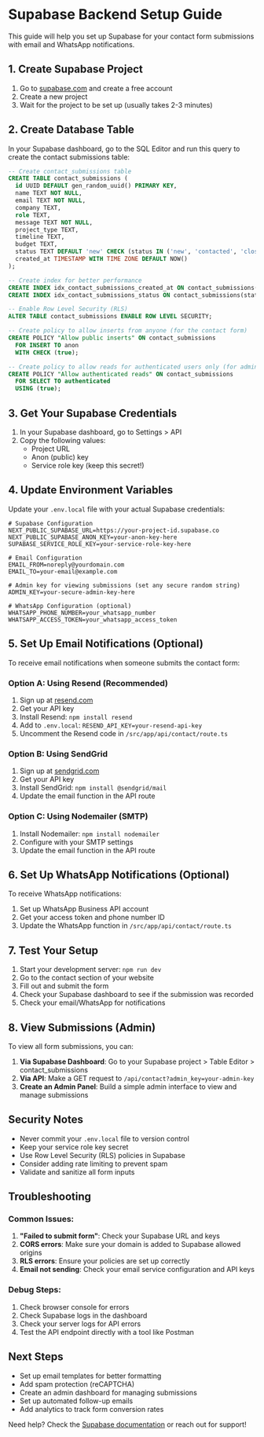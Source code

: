 # Supabase Backend Setup Guide

This guide will help you set up Supabase for your contact form submissions with email and WhatsApp notifications.

## 1. Create Supabase Project

1. Go to [supabase.com](https://supabase.com) and create a free account
2. Create a new project
3. Wait for the project to be set up (usually takes 2-3 minutes)

## 2. Create Database Table

In your Supabase dashboard, go to the SQL Editor and run this query to create the contact submissions table:

```sql
-- Create contact_submissions table
CREATE TABLE contact_submissions (
  id UUID DEFAULT gen_random_uuid() PRIMARY KEY,
  name TEXT NOT NULL,
  email TEXT NOT NULL,
  company TEXT,
  role TEXT,
  message TEXT NOT NULL,
  project_type TEXT,
  timeline TEXT,
  budget TEXT,
  status TEXT DEFAULT 'new' CHECK (status IN ('new', 'contacted', 'closed')),
  created_at TIMESTAMP WITH TIME ZONE DEFAULT NOW()
);

-- Create index for better performance
CREATE INDEX idx_contact_submissions_created_at ON contact_submissions(created_at DESC);
CREATE INDEX idx_contact_submissions_status ON contact_submissions(status);

-- Enable Row Level Security (RLS)
ALTER TABLE contact_submissions ENABLE ROW LEVEL SECURITY;

-- Create policy to allow inserts from anyone (for the contact form)
CREATE POLICY "Allow public inserts" ON contact_submissions
  FOR INSERT TO anon
  WITH CHECK (true);

-- Create policy to allow reads for authenticated users only (for admin)
CREATE POLICY "Allow authenticated reads" ON contact_submissions
  FOR SELECT TO authenticated
  USING (true);
```

## 3. Get Your Supabase Credentials

1. In your Supabase dashboard, go to Settings > API
2. Copy the following values:
   - Project URL
   - Anon (public) key
   - Service role key (keep this secret!)

## 4. Update Environment Variables

Update your `.env.local` file with your actual Supabase credentials:

```env
# Supabase Configuration
NEXT_PUBLIC_SUPABASE_URL=https://your-project-id.supabase.co
NEXT_PUBLIC_SUPABASE_ANON_KEY=your-anon-key-here
SUPABASE_SERVICE_ROLE_KEY=your-service-role-key-here

# Email Configuration
EMAIL_FROM=noreply@yourdomain.com
EMAIL_TO=your-email@example.com

# Admin key for viewing submissions (set any secure random string)
ADMIN_KEY=your-secure-admin-key-here

# WhatsApp Configuration (optional)
WHATSAPP_PHONE_NUMBER=your_whatsapp_number
WHATSAPP_ACCESS_TOKEN=your_whatsapp_access_token
```

## 5. Set Up Email Notifications (Optional)

To receive email notifications when someone submits the contact form:

### Option A: Using Resend (Recommended)

1. Sign up at [resend.com](https://resend.com)
2. Get your API key
3. Install Resend: `npm install resend`
4. Add to `.env.local`: `RESEND_API_KEY=your-resend-api-key`
5. Uncomment the Resend code in `/src/app/api/contact/route.ts`

### Option B: Using SendGrid

1. Sign up at [sendgrid.com](https://sendgrid.com)
2. Get your API key
3. Install SendGrid: `npm install @sendgrid/mail`
4. Update the email function in the API route

### Option C: Using Nodemailer (SMTP)

1. Install Nodemailer: `npm install nodemailer`
2. Configure with your SMTP settings
3. Update the email function in the API route

## 6. Set Up WhatsApp Notifications (Optional)

To receive WhatsApp notifications:

1. Set up WhatsApp Business API account
2. Get your access token and phone number ID
3. Update the WhatsApp function in `/src/app/api/contact/route.ts`

## 7. Test Your Setup

1. Start your development server: `npm run dev`
2. Go to the contact section of your website
3. Fill out and submit the form
4. Check your Supabase dashboard to see if the submission was recorded
5. Check your email/WhatsApp for notifications

## 8. View Submissions (Admin)

To view all form submissions, you can:

1. **Via Supabase Dashboard**: Go to your Supabase project > Table Editor > contact_submissions
2. **Via API**: Make a GET request to `/api/contact?admin_key=your-admin-key`
3. **Create an Admin Panel**: Build a simple admin interface to view and manage submissions

## Security Notes

- Never commit your `.env.local` file to version control
- Keep your service role key secret
- Use Row Level Security (RLS) policies in Supabase
- Consider adding rate limiting to prevent spam
- Validate and sanitize all form inputs

## Troubleshooting

### Common Issues:

1. **"Failed to submit form"**: Check your Supabase URL and keys
2. **CORS errors**: Make sure your domain is added to Supabase allowed origins
3. **RLS errors**: Ensure your policies are set up correctly
4. **Email not sending**: Check your email service configuration and API keys

### Debug Steps:

1. Check browser console for errors
2. Check Supabase logs in the dashboard
3. Check your server logs for API errors
4. Test the API endpoint directly with a tool like Postman

## Next Steps

- Set up email templates for better formatting
- Add spam protection (reCAPTCHA)
- Create an admin dashboard for managing submissions
- Set up automated follow-up emails
- Add analytics to track form conversion rates

Need help? Check the [Supabase documentation](https://supabase.com/docs) or reach out for support!